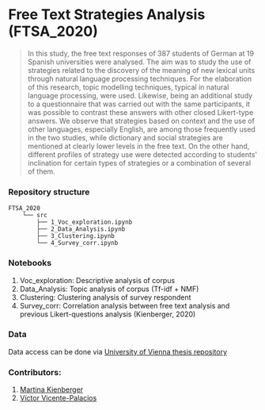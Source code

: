 # Free Text Strategies Analysis (FTSA_2020)

> In this study, the free text responses of 387 students of German at 19 Spanish universities were analysed.  The aim was to study the use of strategies related to the discovery of the meaning of new lexical units through natural language processing techniques. For the elaboration of this research, topic modelling techniques, typical in natural language processing, were used. Likewise, being an additional study to a questionnaire that was carried out with the same participants, it was possible to contrast these answers with other closed Likert-type answers. We observe that strategies based on context and the use of other languages, especially English, are among those frequently used in the two studies, while dictionary and social strategies are mentioned at clearly lower levels in the free text. On the other hand, different profiles of strategy use were detected according to students' inclination for certain types of strategies or a combination of several of them.

### Repository structure
```
FTSA_2020
    └── src
        ├── 1_Voc_exploration.ipynb
        ├── 2_Data_Analysis.ipynb
        ├── 3_Clustering.ipynb
        └── 4_Survey_corr.ipynb
```
### Notebooks

1. Voc_exploration: Descriptive analysis of corpus
2. Data_Analysis: Topic analysis of corpus (Tf-idf + NMF)
3. Clustering: Clustering analysis of survey respondent
4. Survey_corr: Correlation analysis between free text analysis and previous Likert-questions analysis (Kienberger, 2020)

### Data

Data access can be done via [University of Vienna thesis repository](https://bibliothek.univie.ac.at/en/e-theses.html)

### Contributors:

1. [Martina Kienberger](https://www.researchgate.net/profile/Martina_Kienberger)
2. [Víctor Vicente-Palacios](https://www.researchgate.net/profile/Victor_Vicente-Palacios)
